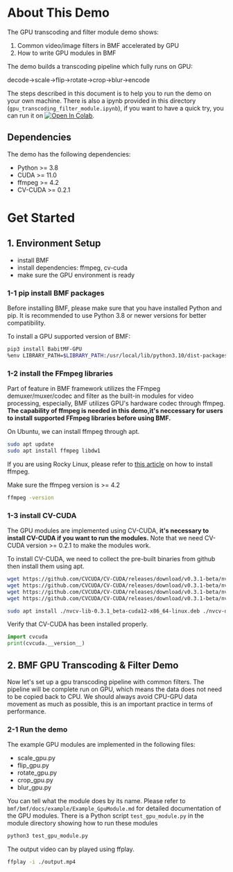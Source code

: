 # About This Demo

The GPU transcoding and filter module demo shows:
1. Common video/image filters in BMF accelerated by GPU
2. How to write GPU modules in BMF

The demo builds a transcoding pipeline which fully runs on GPU:

decode->scale->flip->rotate->crop->blur->encode

The steps described in this document is to help you to run the demo on your own machine. There is also a ipynb provided in this directory (`gpu_transcoding_filter_module.ipynb`), if you want to have a quick try, you can run it on [![Open In Colab](https://colab.research.google.com/assets/colab-badge.svg)](https://colab.research.google.com/github/BabitMF/bmf/blob/master/bmf/demo/gpu_module/gpu_module_demo_colab.ipynb).

## Dependencies
The demo has the following dependencies:
* Python >= 3.8
* CUDA >= 11.0
* ffmpeg >= 4.2
* CV-CUDA >= 0.2.1

# Get Started

## 1. Environment Setup
*   install BMF
*   install dependencies: ffmpeg, cv-cuda
*   make sure the GPU environment is ready

### 1-1 pip install BMF packages

Before installing BMF, please make sure that you have installed Python and pip. It is recommended to use Python 3.8 or newer versions for better compatibility.

To install a GPU supported version of BMF:

```Bash
pip3 install BabitMF-GPU
%env LIBRARY_PATH=$LIBRARY_PATH:/usr/local/lib/python3.10/dist-packages/bmf/lib
```

### 1-2 install the FFmpeg libraries

Part of feature in BMF framework utilizes the FFmpeg demuxer/muxer/codec and filter as the built-in modules for video processing, especially, BMF utilizes GPU's hardware codec through ffmpeg. **The capability of ffmpeg is needed in this demo,it's neccessary for users to install supported FFmpeg libraries before using BMF.**

On Ubuntu, we can install ffmpeg through apt.
```Bash
sudo apt update
sudo apt install ffmpeg libdw1
```
If you are using Rocky Linux, please refer to [this article](https://citizix.com/how-to-install-ffmpeg-on-rocky-linux-alma-linux-8/) on how to install ffmpeg.

Make sure the ffmpeg version is >= 4.2

```Bash
ffmpeg -version
```

### 1-3 install CV-CUDA

The GPU modules are implemented using CV-CUDA, **it's necessary to install CV-CUDA if you want to run the modules.** Note that we need CV-CUDA version >= 0.2.1 to make the modules work.

To install CV-CUDA, we need to collect the pre-built binaries from github then install them using apt.
```Bash
wget https://github.com/CVCUDA/CV-CUDA/releases/download/v0.3.1-beta/nvcv-lib-0.3.1_beta-cuda12-x86_64-linux.deb
wget https://github.com/CVCUDA/CV-CUDA/releases/download/v0.3.1-beta/nvcv-dev-0.3.1_beta-cuda12-x86_64-linux.deb
wget https://github.com/CVCUDA/CV-CUDA/releases/download/v0.3.1-beta/nvcv-python3.10-0.3.1_beta-cuda12-x86_64-linux.deb
wget https://github.com/CVCUDA/CV-CUDA/releases/download/v0.3.1-beta/nvcv_python-0.3.1_beta-cp310-cp310-linux_x86_64.whl

sudo apt install ./nvcv-lib-0.3.1_beta-cuda12-x86_64-linux.deb ./nvcv-dev-0.3.1_beta-cuda12-x86_64-linux.deb ./nvcv-python3.10-0.3.1_beta-cuda12-x86_64-linux.deb
```

Verify that CV-CUDA has been installed properly.

```Python
import cvcuda
print(cvcuda.__version__)
```

## 2. BMF GPU Transcoding & Filter Demo
 Now let's set up a gpu transcoding pipeline with common filters. The pipeline will be complete run on GPU, which means the data does not need to be copied back to CPU. We should always avoid CPU-GPU data movement as much as possible, this is an important practice in terms of performance.

 ### 2-1 Run the demo

The example GPU modules are implemented in the following files:

*   scale_gpu.py
*   flip_gpu.py
*   rotate_gpu.py
*   crop_gpu.py
*   blur_gpu.py

You can tell what the module does by its name. Please refer to `bmf/bmf/docs/example/Example_GpuModule.md` for detailed documentation of the GPU modules. There is a Python script `test_gpu_module.py` in the module directory showing how to run these modules

```Bash
python3 test_gpu_module.py
```

The output video can by played using ffplay.
```Bash
ffplay -i ./output.mp4
```
